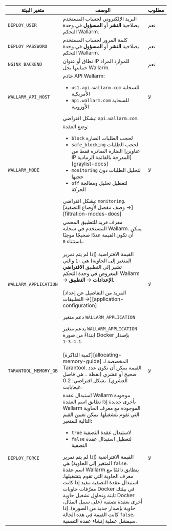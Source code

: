 متغير البيئة | الوصف | مطلوب
--- | ---- | ----
`DEPLOY_USER` | البريد الإلكتروني لحساب المستخدم بصلاحية **النشر** أو **المسؤول** في وحدة التحكم Wallarm. | نعم
`DEPLOY_PASSWORD` | كلمة المرور لحساب المستخدم بصلاحية **النشر** أو **المسؤول** في وحدة التحكم Wallarm. | نعم
`NGINX_BACKEND` | نطاق أو عنوان IP للموارد المراد حمايتها بحل Wallarm. | نعم
`WALLARM_API_HOST` | خادم API Wallarm:<ul><li>`us1.api.wallarm.com` للسحابة الأمريكية</li><li>`api.wallarm.com` للسحابة الأوروبية</li></ul>بشكل افتراضي: `api.wallarm.com`. | لا
`WALLARM_MODE` | وضع العقدة:<ul><li>`block` لحجب الطلبات الضارة</li><li>`safe_blocking` لحجب الطلبات الضارة الصادرة فقط من [عناوين IP المدرجة بالقائمة الرمادية][graylist-docs]</li><li>`monitoring` لتحليل الطلبات دون حجبها</li><li>`off` لتعطيل تحليل ومعالجة الحركة</li></ul>بشكل افتراضي: `monitoring`.<br>[وصف مفصل لأوضاع التصفية →][filtration-modes-docs] | لا
`WALLARM_APPLICATION` | معرف فريد للتطبيق المحمي المستخدم في سحابة Wallarm. يمكن أن تكون القيمة عددًا صحيحًا موجبًا باستثناء `0`.<br><br>القيمة الافتراضية (إذا لم يتم تمرير المتغير إلى الحاوية) هي `-1` والتي تشير إلى التطبيق **الافتراضي** المعروض في وحدة التحكم Wallarm → **الإعدادات** → **التطبيق**.<br><br>[المزيد من التفاصيل عن إعداد التطبيقات →][application-configuration]<div class="admonition info"> <p class="admonition-title">دعم متغير `WALLARM_APPLICATION`</p> <p>يدعم متغير `WALLARM_APPLICATION` ابتداءً من صورة Docker بإصدار `3.4.1-1`.</div> | لا
`TARANTOOL_MEMORY_GB` | [كمية الذاكرة][allocating-memory-guide] المخصصة لـ Tarantool. القيمة يمكن أن تكون عدد صحيح أو عشري (نقطة <code>.</code> هي فاصل العشري). بشكل افتراضي: 0.2 غيغابايت. | لا
`DEPLOY_FORCE` | استبدال عقدة Wallarm موجودة بأخرى جديدة إذا تطابق اسم العقدة Wallarm الموجودة مع معرف الحاوية التي تقوم بتشغيلها. يمكن تعيين القيم التالية للمتغير:<ul><li>`true` لاستبدال عقدة التصفية</li><li>`false` لتعطيل استبدال عقدة التصفية</li></ul>القيمة الافتراضية (إذا لم يتم تمرير المتغير إلى الحاوية) هي `false`.<br>اسم عقدة Wallarm يتطابق دائمًا مع معرف الحاوية التي تقوم بتشغيلها. استبدال عقدة التصفية مفيد إذا كانت معرّفات حاويات Docker في بيئتك ثابتة وتحاول تشغيل حاوية Docker أخرى بعقدة تصفية (على سبيل المثال، حاوية بإصدار جديد من الصورة). إذا كانت القيمة في هذه الحالة `false`، سيفشل عملية إنشاء عقدة التصفية. | لا